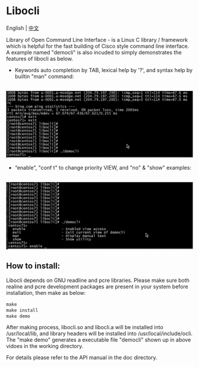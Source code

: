 # Libocli
English | [中文](README.zh_CN.md)

Library of Open Command Line Interface - is a Linux C library / framework which is helpful for the fast building of Cisco style command line interface. A example named "democli" is also incuded to simply demonstrates the features of libocli as below.

- Keywords auto completion by TAB, lexical help by '?',  and syntax help by builtin "man" command:  
>
&nbsp;&nbsp;&nbsp;&nbsp;&nbsp;&nbsp;&nbsp;&nbsp;![image](https://github.com/diggerwoo/blobs/blob/main/img/democli1.gif)

- “enable", "conf t" to change priority VIEW, and "no" & "show" examples: 
>
&nbsp;&nbsp;&nbsp;&nbsp;&nbsp;&nbsp;&nbsp;&nbsp;![image](https://github.com/diggerwoo/blobs/blob/main/img/democli2.gif)

## How to install:
Libocli depends on GNU readline and pcre libraries. Please make sure both realine and pcre development packages are present in your system before installation, then make as below:
```
make
make install
make demo
```
After making process, libocli.so and libocli.a will be installed into /usr/local/lib, and library headers will be installed into /usr/local/include/ocli. The "make demo" generates a executable file "democli" shown up in above vidoes in the working directory.

For details please refer to the API manual in the doc directory.
